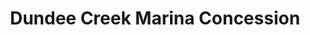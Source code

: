 ---
title: "Dundee Creek Marina Concession"
url: /middle-river/dundee-creek-marina-concession/
shop: Lebensmittel
---